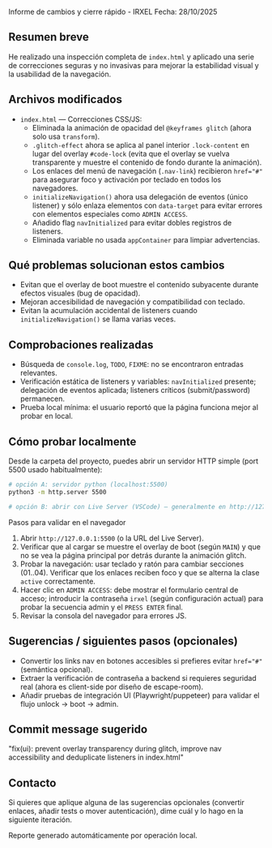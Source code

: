 Informe de cambios y cierre rápido - IRXEL
Fecha: 28/10/2025

## Resumen breve

He realizado una inspección completa de `index.html` y aplicado una serie de correcciones seguras y no invasivas para mejorar la estabilidad visual y la usabilidad de la navegación.

## Archivos modificados

- `index.html` — Correcciones CSS/JS:
  - Eliminada la animación de opacidad del `@keyframes glitch` (ahora solo usa `transform`).
  - `.glitch-effect` ahora se aplica al panel interior `.lock-content` en lugar del overlay `#code-lock` (evita que el overlay se vuelva transparente y muestre el contenido de fondo durante la animación).
  - Los enlaces del menú de navegación (`.nav-link`) recibieron `href="#"` para asegurar foco y activación por teclado en todos los navegadores.
  - `initializeNavigation()` ahora usa delegación de eventos (único listener) y sólo enlaza elementos con `data-target` para evitar errores con elementos especiales como `ADMIN ACCESS`.
  - Añadido flag `navInitialized` para evitar dobles registros de listeners.
  - Eliminada variable no usada `appContainer` para limpiar advertencias.

## Qué problemas solucionan estos cambios

- Evitan que el overlay de boot muestre el contenido subyacente durante efectos visuales (bug de opacidad).
- Mejoran accesibilidad de navegación y compatibilidad con teclado.
- Evitan la acumulación accidental de listeners cuando `initializeNavigation()` se llama varias veces.

## Comprobaciones realizadas

- Búsqueda de `console.log`, `TODO`, `FIXME`: no se encontraron entradas relevantes.
- Verificación estática de listeners y variables: `navInitialized` presente; delegación de eventos aplicada; listeners críticos (submit/password) permanecen.
- Prueba local mínima: el usuario reportó que la página funciona mejor al probar en local.

## Cómo probar localmente

Desde la carpeta del proyecto, puedes abrir un servidor HTTP simple (port 5500 usado habitualmente):

```bash
# opción A: servidor python (localhost:5500)
python3 -m http.server 5500

# opción B: abrir con Live Server (VSCode) — generalmente en http://127.0.0.1:5500
```

Pasos para validar en el navegador

1. Abrir `http://127.0.0.1:5500` (o la URL del Live Server).
2. Verificar que al cargar se muestre el overlay de boot (según `MAIN`) y que no se vea la página principal por detrás durante la animación glitch.
3. Probar la navegación: usar teclado y ratón para cambiar secciones (01..04). Verificar que los enlaces reciben foco y que se alterna la clase `active` correctamente.
4. Hacer clic en `ADMIN ACCESS`: debe mostrar el formulario central de acceso; introducir la contraseña `irxel` (según configuración actual) para probar la secuencia admin y el `PRESS ENTER` final.
5. Revisar la consola del navegador para errores JS.

## Sugerencias / siguientes pasos (opcionales)

- Convertir los links nav en botones accesibles si prefieres evitar `href="#"` (semántica opcional).
- Extraer la verificación de contraseña a backend si requieres seguridad real (ahora es client-side por diseño de escape-room).
- Añadir pruebas de integración UI (Playwright/puppeteer) para validar el flujo unlock → boot → admin.

## Commit message sugerido

"fix(ui): prevent overlay transparency during glitch, improve nav accessibility and deduplicate listeners in index.html"

## Contacto

Si quieres que aplique alguna de las sugerencias opcionales (convertir enlaces, añadir tests o mover autenticación), dime cuál y lo hago en la siguiente iteración.

Reporte generado automáticamente por operación local.
